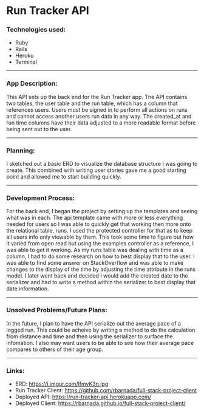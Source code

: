# Run Tracker API

### Technologies used:
- Ruby
- Rails
- Heroku
- Terminal

---

### App Description:
This API sets up the back end for the Run Tracker app. The API contains two tables, the user table and the run table, which has a column that references users. Users must be signed in to perform all actions on runs and cannot access another users run data in any way. The created_at and run time columns have their data adjusted to a more readable format before being sent out to the user.

---

### Planning:
I sketched out a basic ERD to visualize the database structure I was going to create. This combined with writing user stories gave me a good starting point and allowed me to start building quickly.

---
### Development Process:
For the back end, I began the project by setting up the templates and seeing what was in each. The api template came with more or less everything needed for users so I was able to quickly get that working then more onto the relational table, runs. I used the protected controller for that as to keep all users info only viewable by them. This took some time to figure out how it varied from open read but using the examples controller as a reference, I was able to get it working. As my runs table was dealing with time as a column, I had to do some research on how to best display that to the user. I was able to find some answer on StackOverflow and was able to make changes to the display of the time by adjusting the time attribute in the runs model. I later went back and decided I would add the created date to the serializer and had to write a method within the serializer to best display that date information.

---
### Unsolved Problems/Future Plans:
In the future, I plan to have the API serialize out the average pace of a logged run. This could be acheive by writing a method to do the calculation from distance and time and then using the serializer to surface the infomation. I also may want users to be able to see how their average pace compares to others of their age group.

---
### Links:
- ERD: https://i.imgur.com/lfmvK3n.jpg
- Run Tracker Client: https://github.com/rbarnada/full-stack-project-client
- Deployed API: https://run-tracker-api.herokuapp.com/
- Deployed Client: https://rbarnada.github.io/full-stack-project-client/
